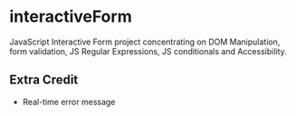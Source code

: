 # interactiveForm
JavaScript Interactive Form project concentrating on DOM Manipulation, form validation, 
JS Regular Expressions, JS conditionals and Accessibility.

## Extra Credit
* Real-time error message 
